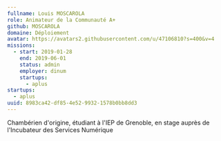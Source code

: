 ```yaml
---
fullname: Louis MOSCAROLA
role: Animateur de la Communauté A+
github: MOSCAROLA
domaine: Déploiement
avatar: https://avatars2.githubusercontent.com/u/47106810?s=400&v=4
missions:
  - start: 2019-01-28
    end: 2019-06-01
    status: admin
    employer: dinum
    startups:
      - aplus
startups:
  - aplus
uuid: 8983ca42-df85-4e52-9932-1578b0bb8dd3
---
```

Chambérien d'origine, étudiant à l'IEP de Grenoble, en stage auprès de l'Incubateur des Services Numérique